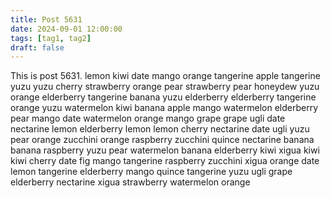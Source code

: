 ```yaml
---
title: Post 5631
date: 2024-09-01 12:00:00
tags: [tag1, tag2]
draft: false
---
```

This is post 5631.
lemon
kiwi
date
mango
orange
tangerine
apple
tangerine
yuzu
yuzu
cherry
strawberry
orange
pear
strawberry
pear
honeydew
yuzu
orange
elderberry
tangerine
banana
yuzu
elderberry
elderberry
tangerine
orange
yuzu
watermelon
kiwi
banana
apple
mango
watermelon
elderberry
pear
mango
date
watermelon
orange
mango
grape
grape
ugli
date
nectarine
lemon
elderberry
lemon
lemon
cherry
nectarine
date
ugli
yuzu
pear
orange
zucchini
orange
raspberry
zucchini
quince
nectarine
banana
banana
raspberry
yuzu
pear
watermelon
banana
elderberry
kiwi
xigua
kiwi
kiwi
cherry
date
fig
mango
tangerine
raspberry
zucchini
xigua
orange
date
lemon
tangerine
elderberry
mango
quince
tangerine
yuzu
ugli
grape
elderberry
nectarine
xigua
strawberry
watermelon
orange
